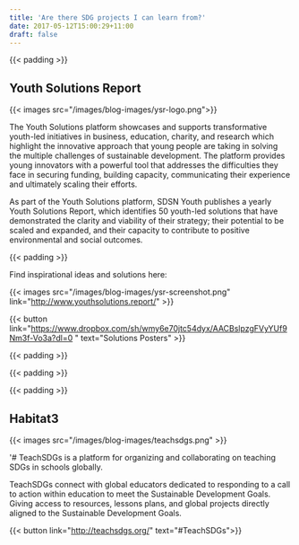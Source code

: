 ```yaml
---
title: 'Are there SDG projects I can learn from?'
date: 2017-05-12T15:00:29+11:00
draft: false
---
```


{{< padding >}}

## **Youth Solutions Report**

{{< images src="/images/blog-images/ysr-logo.png">}}

The Youth Solutions platform showcases and supports transformative youth-led initiatives in business, education, charity, and research which highlight the innovative approach that young people are taking in solving the multiple challenges of sustainable development. The platform provides young innovators with a powerful tool that addresses the difficulties they face in securing funding, building capacity, communicating their experience and ultimately scaling their efforts.

As part of the Youth Solutions platform, SDSN Youth publishes a yearly Youth Solutions Report, which identifies 50 youth-led solutions that have demonstrated the clarity and viability of their strategy; their potential to be scaled and expanded, and their capacity to contribute to positive environmental and social outcomes.

{{< padding >}}

Find inspirational ideas and solutions here:

{{< images src="/images/blog-images/ysr-screenshot.png" link="http://www.youthsolutions.report/" >}}

{{< button link="https://www.dropbox.com/sh/wmy6e70jtc54dyx/AACBslpzgFVyYUf9Nm3f-Vo3a?dl=0 " text="Solutions Posters" >}}

{{< padding >}}

{{< padding >}}

{{< padding >}}

## **Habitat3**

{{< images src="/images/blog-images/teachsdgs.png" >}}

'# TeachSDGs is a platform for organizing and collaborating on teaching SDGs in schools globally.

TeachSDGs connect with global educators dedicated to responding to a call to action within education to meet the Sustainable Development Goals. Giving access to resources, lessons plans, and global projects directly aligned to the Sustainable Development Goals.

{{< button link="http://teachsdgs.org/" text="#TeachSDGs">}}
